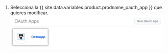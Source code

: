 1. Selecciona la {{ site.data.variables.product.prodname_oauth_app }} que quieres modificar. ![Seleccion de apps](/assets/images/oauth-apps/oauth_apps_choose_app_post2dot12.png)
